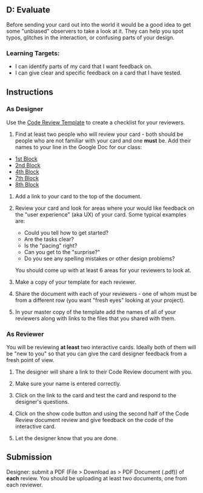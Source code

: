 [//]: # (<p><iframe src="https://douglasurner.github.io/GDP1/units/2/interactive-card/d-evaluate" width="100%" height="666px"></iframe></p>)

## D: Evaluate

Before sending your card out into the world it would be a good idea to get some "unbiased" observers to take a look at it. They can help you spot typos, glitches in the interaction, or confusing parts of your design.

### Learning Targets:

* I can identify parts of my card that I want feedback on.
* I can give clear and specific feedback on a card that I have tested.

## Instructions

### As Designer

Use the [Code Review Template](https://docs.google.com/document/d/1NDfkEjUnvuOulfhg7pOFeiSfc_4hECur1N7IB86OwH8/edit?usp=sharing) to create a checklist for your reviewers.

1. Find at least two people who will review your card - both should be people who are not familiar with your card and one **must** be. Add their names to your line in the Google Doc for our class:

* [1st Block](https://docs.google.com/document/d/18FOUJhEGyI6N7eta2hDRgT2tCQTeiNj4hfuQXt4vzrY/edit?usp=sharing)
* [2nd Block](https://docs.google.com/document/d/1xU_mc220EIYGSoIJlbgLaYti9VCp9ut_ZeWG2EdUmyI/edit?usp=sharing)
* [4th Block](https://docs.google.com/document/d/1D5c0YPS_q9yC68G29fb4kcSk9csL92HXz-4pKqVjK5M/edit?usp=sharing)
* [7th Block](https://docs.google.com/document/d/1nEgvJF0CLUraTNgXfxBqNQjua5U7rYi6Ef37XvKWJFY/edit?usp=sharing)
* [8th Block](https://docs.google.com/document/d/1Vz4EKLSO6Xru8OFg-5a5UjUCHl8NigSYBYkUatuJ7yY/edit?usp=sharing)

1. Add a link to your card to the top of the document.

1. Review your card and look for areas where your would like feedback on the "user experience" (aka UX) of your card. Some typical examples are:
   - Could you tell how to get started?
   - Are the tasks clear?
   - Is the "pacing" right?
   - Can you get to the "surprise?"
   - Do you see any spelling mistakes or other design problems?
   
   You should come up with at least 6 areas for your reviewers to look at.
   
1. Make a copy of your template for each reviewer.

1. Share the document with each of your reviewers - one of whom must be from a different row (you want "fresh eyes" looking at your project).

1. In your master copy of the template add the names of all of your reviewers along with links to the files that you shared with them.
   
### As Reviewer

You will be reviewing **at least** two interactive cards. Ideally both of them will be "new to you" so that you can give the card designer feedback from a fresh point of view.

1. The designer will share a link to their Code Review document with you.

1. Make sure your name is entered correctly.

1. Click on the link to the card and test the card and respond to the designer's questions.

1. Click on the show code button and using the second half of the Code Review document review and give feedback on the code of the interactive card.

1. Let the designer know that you are done. 

## Submission

Designer: submit a PDF (File > Download as > PDF Document (.pdf)) of **each** review. You should be uploading at least two documents, one from each reviewer.
